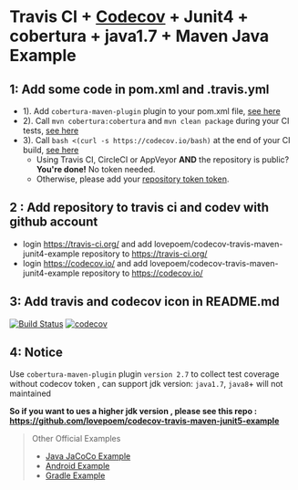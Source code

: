 
Travis CI + [Codecov][0] + Junit4 + cobertura + java1.7 + Maven Java Example
===============================
## 1: Add some code in  pom.xml and .travis.yml
* 1). Add `cobertura-maven-plugin` plugin to your pom.xml file, [see here](https://github.com/lovepoem/codecov-travis-maven-junit4-example/blob/master/pom.xml#L40-L51)
* 2). Call `mvn cobertura:cobertura` and `mvn clean package` during your CI tests, [see here](https://github.com/lovepoem/codecov-travis-maven-junit4-example/blob/master/.travis.yml#L8-L9)
* 3). Call `bash <(curl -s https://codecov.io/bash)` at the end of your CI build, [see here](https://github.com/lovepoem/codecov-travis-maven-junit4-example/blob/master/.travis.yml#L11)
  - Using Travis CI, CircleCI or AppVeyor **AND** the repository is public? **You're done!** No token needed.
  - Otherwise, please add your [repository token token][5].

## 2 : Add repository to travis ci and codev with github account 

  - login https://travis-ci.org/ and add lovepoem/codecov-travis-maven-junit4-example repository to https://travis-ci.org/
  - login https://codecov.io/ and add lovepoem/codecov-travis-maven-junit4-example repository to https://codecov.io/

## 3: Add travis and codecov icon in  README.md
[![Build Status](https://travis-ci.org/lovepoem/codecov-travis-maven-junit4-example.svg?branch=master)](https://travis-ci.org/lovepoem/codecov-travis-maven-junit4-example)
[![codecov](https://codecov.io/gh/huofskyzy/codecov-travis-maven-junit4-example/branch/master/graph/badge.svg)](https://codecov.io/gh/huofskyzy/codecov-travis-maven-junit4-example)

## 4: Notice
  Use `cobertura-maven-plugin` plugin `version 2.7` to collect test coverage without codecov token , can support jdk version: `java1.7`,  `java8`+  will not maintained
  
  **So if you want to ues a higher jdk version , please see this repo : https://github.com/lovepoem/codecov-travis-maven-junit5-example**  
  
  
  
  
> Other Official Examples
> - [Java JaCoCo Example][1]
> - [Android Example][3]
> - [Gradle Example][2]


[0]: https://codecov.io/
[1]: https://github.com/codecov/example-java
[2]: https://github.com/codecov/example-gradle
[3]: https://github.com/codecov/example-android
[5]: http://docs.codecov.io/docs/about-the-codecov-bash-uploader#section-upload-token
